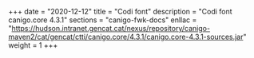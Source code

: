 +++
date        = "2020-12-12"
title       = "Codi font"
description = "Codi font canigo.core 4.3.1"
sections    = "canigo-fwk-docs"
enllac		= "https://hudson.intranet.gencat.cat/nexus/repository/canigo-maven2/cat/gencat/ctti/canigo.core/4.3.1/canigo.core-4.3.1-sources.jar"
weight		= 1
+++
